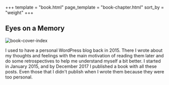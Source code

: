+++
template = "book.html"
page_template = "book-chapter.html"
sort_by = "weight"
+++

## Eyes on a Memory

![book-cover-index](/images/book/oeur/oeur-cover.jpg)

I used to have a personal WordPress blog back in 2015. There I wrote about my thoughts and feelings with the main
motivation of reading them later and do some retrospectives to help me understand myself a bit better. I started in
January 2015, and by December 2017 I published a book with all these posts. Even those that I didn't publish when I
wrote them because they were too personal.